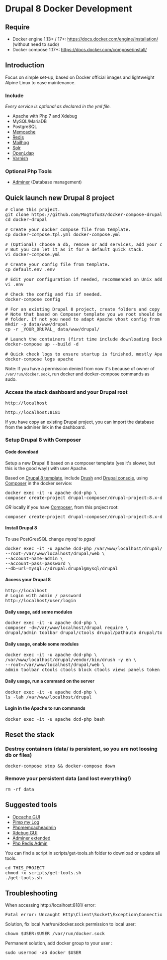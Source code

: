 # Drupal 8 Docker Development

## Require

* Docker engine 1.13+ / 17+: https://docs.docker.com/engine/installation/ (without need to sudo)
* Docker compose 1.17+: https://docs.docker.com/compose/install/

## Introduction

Focus on simple set-up, based on Docker official images and lightweight Alpine Linux to ease maintenance.

### Include
_Every service is optional as declared in the yml file._
* Apache with Php 7 and Xdebug
* MySQL/MariaDB
* PostgreSQL
* [Memcache](https://hub.docker.com/_/memcached)
* [Redis](https://redis.io/)
* [Mailhog](https://github.com/mailhog/MailHog)
* [Solr](http://lucene.apache.org/solr)
* [OpenLdap](https://www.openldap.org)
* [Varnish](https://varnish-cache.org)

### Optional Php Tools
* [Adminer](https://www.adminer.org) (Database management)

## Quick launch new Drupal 8 project

<pre>
# Clone this project.
git clone https://github.com/Mogtofu33/docker-compose-drupal.git docker-drupal
cd docker-drupal

# Create your docker compose file from template.
cp docker-compose.tpl.yml docker-compose.yml

# (Optional) choose a db, remove or add services, add your composer cache folder.
# But you can let it as it for a default quick stack.
vi docker-compose.yml

# Create your config file from template.
cp default.env .env

# Edit your configuration if needed, recommended on Unix add your local uid/gid.
vi .env

# Check the config and fix if needed.
docker-compose config

# For an existing Drupal 8 project, create folders and copy it in
# Note that based on Composer template you we root should be under _drupal/web_
# folder. If not you need to adapt Apache vhost config from config/apache/vhost.conf
mkdir -p data/www/drupal
cp -r _YOUR_DRUPAL_ data/www/drupal/

# Launch the containers (first time include downloading Docker images).
docker-compose up --build -d

# Quick check logs to ensure startup is finished, mostly Apache.
docker-compose logs apache
</pre>

Note: If you have a permission denied from now it's because of owner of <code>/var/run/docker.sock</code>, run docker and docker-compose commands as sudo.

### Access the stack dashboard and your Drupal root

<pre>
http://localhost
</pre>
<pre>
http://localhost:8181
</pre>

If you have copy an existing Drupal project, you can import the database from the adminer link in the dashboard.

### Setup Drupal 8 with Composer

#### Code download

Setup a new Drupal 8 based on a composer template (yes it's slower, but this is the good way!) with user Apache.

Based on [Drupal 8 template](https://github.com/drupal-composer/drupal-project), include [Drush](http://www.drush.org) and [Drupal console](https://drupalconsole.com/), using [Composer](https://getcomposer.org) in the docker service:

<pre>
docker exec -it -u apache dcd-php \
composer create-project drupal-composer/drupal-project:8.x-dev /var/www/localhost/drupal --stability dev --no-interaction
</pre>

_OR_ locally if you have [Composer](https://getcomposer.org/download/), from this project root:
<pre>
composer create-project drupal-composer/drupal-project:8.x-dev data/www/drupal --stability dev --no-interaction
</pre>

#### Install Drupal 8

To use PostGresSQL change _mysql_ to _pgsql_

<pre>
docker exec -it -u apache dcd-php /var/www/localhost/drupal/vendor/bin/drush -y si \
--root=/var/www/localhost/drupal/web \
--account-name=admin \
--account-pass=password \
--db-url=mysql://drupal:drupal@mysql/drupal
</pre>

#### Access your Drupal 8

<pre>
http://localhost
# Login with admin / password
http://localhost/user/login
</pre>

#### Daily usage, add some modules

<pre>
docker exec -it -u apache dcd-php \
composer -d=/var/www/localhost/drupal require \
drupal/admin_toolbar drupal/ctools drupal/pathauto drupal/token drupal/panels
</pre>

#### Daily usage, enable some modules

<pre>
docker exec -it -u apache dcd-php \
/var/www/localhost/drupal/vendor/bin/drush -y en \
--root=/var/www/localhost/drupal/web \
admin_toolbar ctools ctools_block ctools_views panels token pathauto
</pre>

#### Daily usage, run a command on the server

<pre>
docker exec -it -u apache dcd-php \
ls -lah /var/www/localhost/drupal
</pre>

#### Login in the Apache to run commands
<pre>
docker exec -it -u apache dcd-php bash
</pre>

## Reset the stack

### Destroy containers (data/ is persistent, so you are not loosing db or files)
<pre>docker-compose stop && docker-compose down</pre>

### Remove your persistent data (and lost everything!)
<pre>rm -rf data</pre>

## Suggested tools

* [Opcache GUI](https://github.com/amnuts/opcache-gui)
* [Pimp my Log](http://pimpmylog.com/)
* [Phpmemcacheadmin](https://github.com/wp-cloud/phpmemcacheadmin)
* [Xdebug GUI](https://github.com/splitbrain/xdebug-trace-tree)
* [Adminer extended](https://github.com/dg/adminer-custom)
* [Php Redis Admin](https://github.com/ErikDubbelboer/phpRedisAdmin)

You can find a script in scripts/get-tools.sh folder to download or update all tools.
<pre>
cd THIS_PROJECT
chmod +x scripts/get-tools.sh
./get-tools.sh
</pre>

## Troubleshooting

When accessing http://localhost:8181/ error:
<pre>
Fatal error: Uncaught Http\Client\Socket\Exception\ConnectionException: Permission denied in phar:///var/www/dashboard/dashboard.phar/vendor/php-http/socket-client/src/Client.php:114...
</pre>

Solution, fix local /var/run/docker.sock permission to local user:
<pre>
chown $USER:$USER /var/run/docker.sock
</pre>

Permanent solution, add docker group to your user :
<pre>
sudo usermod -aG docker $USER
</pre>

